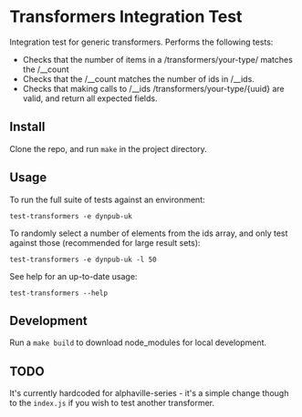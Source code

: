 # Transformers Integration Test

Integration test for generic transformers. Performs the following tests:

* Checks that the number of items in a /transformers/your-type/ matches the /\_\_count
* Checks that the /\_\_count matches the number of ids in /\_\_ids.
* Checks that making calls to /\_\_ids /transformers/your-type/{uuid} are valid, and return all expected fields.

## Install

Clone the repo, and run `make` in the project directory.

## Usage

To run the full suite of tests against an environment:

```
test-transformers -e dynpub-uk
```

To randomly select a number of elements from the ids array, and only test against those (recommended for large result sets):

```
test-transformers -e dynpub-uk -l 50
```

See help for an up-to-date usage:

```
test-transformers --help
```

## Development

Run a `make build` to download node_modules for local development.

## TODO

It's currently hardcoded for alphaville-series - it's a simple change though to the `index.js` if you wish to test another transformer.
